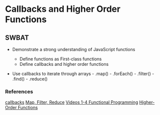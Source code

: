 # Callbacks and Higher Order Functions
## SWBAT

- Demonstrate a strong understanding of JavaScript functions
    - Define functions as First-class functions
    - Define callbacks and higher order functions 

- Use callbacks to iterate through arrays
        - .map()
        - .forEach()
        - .filter()
        - .find()
        - .reduce()


### References 
[callbacks](https://www.w3schools.com/js/js_callback.asp)
[Map, Filter, Reduce](https://www.freecodecamp.org/news/javascript-map-reduce-and-filter-explained-with-examples/)
[Videos 1-4 Functional Programming](https://www.youtube.com/watch?v=BMUiFMZr7vk&list=PL0zVEGEvSaeEd9hlmCXrk5yUyqUag-n84)
[Higher-Order Functions](https://eloquentjavascript.net/05_higher_order.html)